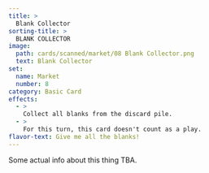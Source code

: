 ```yaml
---
title: >
  Blank Collector
sorting-title: >
  BLANK COLLECTOR
image: 
  path: cards/scanned/market/08 Blank Collector.png
  text: Blank Collector
set:
  name: Market
  number: 8
category: Basic Card
effects: 
  - >
    Collect all blanks from the discard pile.
  - >
    For this turn, this card doesn't count as a play.
flavor-text: Give me all the blanks!
---
```

Some actual info about this thing TBA.
